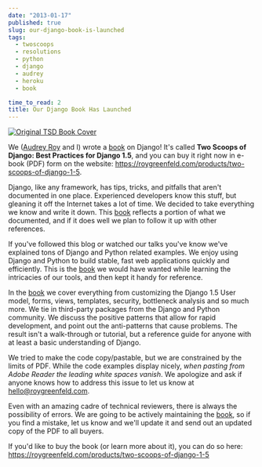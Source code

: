 ```yaml
---
date: "2013-01-17"
published: true
slug: our-django-book-is-launched
tags:
  - twoscoops
  - resolutions
  - python
  - django
  - audrey
  - heroku
  - book

time_to_read: 2
title: Our Django Book Has Launched
---
```


[![Original TSD Book Cover](/images/tsd15-alpha.png)](https://roygreenfeld.com/products/two-scoops-of-django-1-5/)

We ([Audrey Roy](https://audrey.roygreenfeld.com/) and I) wrote a
[book](https://roygreenfeld.com/products/two-scoops-of-django-1-5) on Django! It's called **Two Scoops
of Django: Best Practices for Django 1.5**, and you can buy it right now
in e-book (PDF) form on the website: <https://roygreenfeld.com/products/two-scoops-of-django-1-5>.

Django, like any framework, has tips, tricks, and pitfalls that aren't
documented in one place. Experienced developers know this stuff, but
gleaning it off the Internet takes a lot of time. We decided to take
everything we know and write it down. This
[book](https://roygreenfeld.com/products/two-scoops-of-django-1-5) reflects a portion of what we
documented, and if it does well we plan to follow it up with other
references.

If you've followed this blog or watched our talks you've know we've
explained tons of Django and Python related examples. We enjoy using
Django and Python to build stable, fast web applications quickly and
efficiently. This is the [book](https://roygreenfeld.com/products/two-scoops-of-django-1-5) we would have
wanted while learning the intricacies of our tools, and then kept it
handy for reference.

In the [book](https://roygreenfeld.com/products/two-scoops-of-django-1-5) we cover everything from
customizing the Django 1.5 User model, forms, views, templates,
security, bottleneck analysis and so much more. We tie in third-party
packages from the Django and Python community. We discuss the positive
patterns that allow for rapid development, and point out the
anti-patterns that cause problems. The result isn't a walk-through or
tutorial, but a reference guide for anyone with at least a basic
understanding of Django.

We tried to make the code copy/pastable, but we are constrained by the
limits of PDF. While the code examples display nicely, _when pasting
from Adobe Reader the leading white spaces vanish_. We apologize and ask
if anyone knows how to address this issue to let us know at
<hello@roygreenfeld.com>.

Even with an amazing cadre of technical reviewers, there is always the
possibility of errors. We are going to be actively maintaining the
[book](https://roygreenfeld.com/products/two-scoops-of-django-1-5), so if you find a mistake, let us know
and we'll update it and send out an updated copy of the PDF to all
buyers.

If you'd like to buy the book (or learn more about it), you can do so
here: <https://roygreenfeld.com/products/two-scoops-of-django-1-5>
